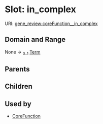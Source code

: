 
# Slot: in_complex



URI: [gene_review:coreFunction__in_complex](https://w3id.org/ai4curation/gene_review/coreFunction__in_complex)


## Domain and Range

None &#8594;  <sub>0..1</sub> [Term](Term.md)

## Parents


## Children


## Used by

 * [CoreFunction](CoreFunction.md)
